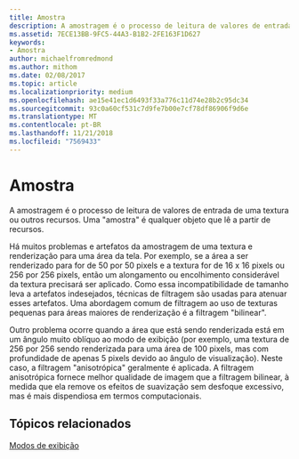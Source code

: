 ```yaml
---
title: Amostra
description: A amostragem é o processo de leitura de valores de entrada de uma textura ou outros recursos. A \ 0034;amostra \ 0034; é qualquer objeto que lê a partir de recursos.
ms.assetid: 7ECE13BB-9FC5-44A3-B1B2-2FE163F1D627
keywords:
- Amostra
author: michaelfromredmond
ms.author: mithom
ms.date: 02/08/2017
ms.topic: article
ms.localizationpriority: medium
ms.openlocfilehash: ae15e41ec1d6493f33a776c11d74e28b2c95dc34
ms.sourcegitcommit: 93c0a60cf531c7d9fe7b00e7cf78df86906f9d6e
ms.translationtype: MT
ms.contentlocale: pt-BR
ms.lasthandoff: 11/21/2018
ms.locfileid: "7569433"
---
```

# <a name="sampler"></a>Amostra


A amostragem é o processo de leitura de valores de entrada de uma textura ou outros recursos. Uma "amostra" é qualquer objeto que lê a partir de recursos.

Há muitos problemas e artefatos da amostragem de uma textura e renderização para uma área da tela. Por exemplo, se a área a ser renderizado para for de 50 por 50 pixels e a textura for de 16 x 16 pixels ou 256 por 256 pixels, então um alongamento ou encolhimento considerável da textura precisará ser aplicado. Como essa incompatibilidade de tamanho leva a artefatos indesejados, técnicas de filtragem são usadas para atenuar esses artefatos. Uma abordagem comum de filtragem ao uso de texturas pequenas para áreas maiores de renderização é a filtragem "bilinear".

Outro problema ocorre quando a área que está sendo renderizada está em um ângulo muito oblíquo ao modo de exibição (por exemplo, uma textura de 256 por 256 sendo renderizada para uma área de 100 pixels, mas com profundidade de apenas 5 pixels devido ao ângulo de visualização). Neste caso, a filtragem "anisotrópica" geralmente é aplicada. A filtragem anisotrópica fornece melhor qualidade de imagem que a filtragem bilinear, à medida que ela remove os efeitos de suavização sem desfoque excessivo, mas é mais dispendiosa em termos computacionais.

## <a name="span-idrelated-topicsspanrelated-topics"></a><span id="related-topics"></span>Tópicos relacionados


[Modos de exibição](views.md)

 

 





